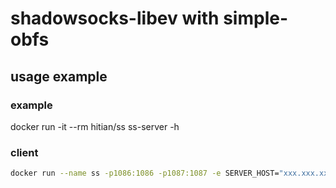 # shadowsocks-libev with simple-obfs

## usage example

### example

docker run -it --rm hitian/ss ss-server -h

### client

```bash
docker run --name ss -p1086:1086 -p1087:1087 -e SERVER_HOST="xxx.xxx.xxx.xxx" -e SERVER_PORT=8111 -e PASSWORD="password" -e METHOD="chacha20-ietf-poly1305" -e PLUGIN_ARG="obfs-local" -e PLUGIN_OPS="obfs=tls;obfs-host=bing.com;fast-open;" andyzhshg/shadowsocks-with-simple-obfs
```
